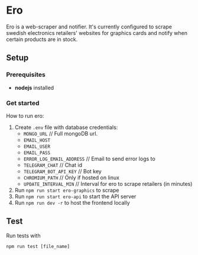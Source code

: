 # Ero

Ero is a web-scraper and notifier. It's currently configured to scrape swedish electronics retailers' websites for graphics cards and notify when certain products are in stock.

## Setup

### Prerequisites

- **nodejs** installed

### Get started

How to run ero:

1. Create `.env` file with database credentials:
   - `MONGO_URL` // Full mongoDB url.
   - `EMAIL_HOST`
   - `EMAIL_USER`
   - `EMAIL_PASS`
   - `ERROR_LOG_EMAIL_ADDRESS` // Email to send error logs to
   - `TELEGRAM_CHAT` // Chat id
   - `TELEGRAM_BOT_API_KEY` // Bot key
   - `CHROMIUM_PATH` // Only if hosted on linux
   - `UPDATE_INTERVAL_MIN` // Interval for ero to scrape retailers (in minutes)
2. Run `npm run start ero-graphics` to scrape
3. Run `npm run start ero-api` to start the API server
4. Run `npm run dev -r` to host the frontend locally

## Test

Run tests with

`npm run test [file_name]`
